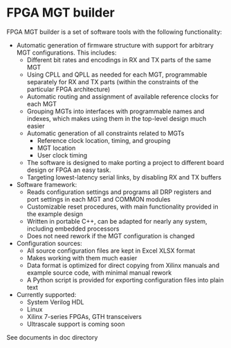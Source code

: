 # FPGA MGT builder
FPGA MGT builder is a set of software tools with the following functionality:
-	Automatic generation of firmware structure with support for arbitrary MGT configurations. This includes:
    -	Different bit rates and encodings in RX and TX parts of the same MGT
    -	Using CPLL and QPLL as needed for each MGT, programmable separately for RX and TX parts (within the constraints of the particular FPGA architecture)
    -	Automatic routing and assignment of available reference clocks for each MGT
    -	Grouping MGTs into interfaces with programmable names and indexes, which makes using them in the top-level design much easier
    -	Automatic generation of all constraints related to MGTs
        -	Reference clock location, timing, and grouping
        -	MGT location
        -	User clock timing
    -	The software is designed to make porting a project to different board design or FPGA an easy task.
    -	Targeting lowest-latency serial links, by disabling RX and TX buffers
-	Software framework:
    -	Reads configuration settings and programs all DRP registers and port settings in each MGT and COMMON modules
    -	Customizable reset procedures, with main functionality provided in the example design
    -	Written in portable C++, can be adapted for nearly any system, including embedded processors
    -	Does not need rework if the MGT configuration is changed
-	Configuration sources:
    -	All source configuration files are kept in Excel XLSX format
    -	Makes working with them much easier
    -	Data format is optimized for direct copying from Xilinx manuals and example source code, with minimal manual rework
    -	A Python script is provided for exporting configuration files into plain text
-	Currently supported:
    -	System Verilog HDL
    -	Linux
    -	Xilinx 7-series FPGAs, GTH transceivers
    -	Ultrascale support is coming soon

See documents in doc directory
